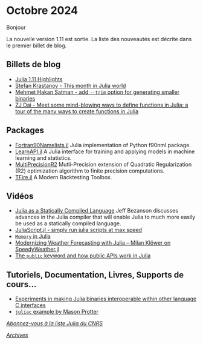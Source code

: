 # Octobre 2024 

Bonjour 

La nouvelle version 1.11 est sortie. La liste des nouveautés est décrite dans le premier billet de blog.

## Billets de blog

- [Julia 1.11 Highlights](https://julialang.org/blog/2024/10/julia-1.11-highlights/)
- [Stefan Krastanov - This month in Julia world](https://discourse.julialang.org/c/community/news/66)
- [Mehmet Hakan Satman - add `--trim` option for generating smaller binaries](https://jbytecode.github.io/juliac/)
- [ZJ Dai - Meet some mind-blowing ways to define functions in Julia: a tour of the many ways to create functions in Julia](https://medium.com/@evalparse/there-are-so-many-ways-to-define-a-function-sort-of-in-julia-7821e49373cd)

## Packages

- [Fortran90Namelists.jl](https://github.com/singularitti/Fortran90Namelists.jl) Julia implementation of Python f90nml package.
- [LearnAPI.jl](https://github.com/JuliaAI/LearnAPI.jl) A Julia interface for training and applying models in machine learning and statistics.
- [MultiPrecisionR2](https://github.com/JuliaSmoothOptimizers/MultiPrecisionR2) Mutli-Precision extension of Quadratic Regularization (R2) optimization algorithm to finite precision computations.
- [TFire.jl](https://testfiresoftware.com) A Modern Backtesting Toolbox.

## Vidéos

- [Julia as a Statically Compiled Language](https://youtu.be/hUxnLunOU4w?si=IeR3BN4O9QNMa_Oq) Jeff Bezanson discusses advances in the Julia compiler that will enable Julia to much more easily be used as a statically compiled language.
- [JuliaScript.jl - simply run julia scripts at max speed ](https://youtu.be/2cwmefe10-o?si=qCQtgdNv3ymi3zD0)
- [`Memory` in Julia](https://youtu.be/L6BFQ1d8xNs?si=moAwpf280of3XdeF)
- [Modernizing Weather Forecasting with Julia – Milan Klöwer on SpeedyWeather.jl](https://youtu.be/Y-KWRqXML0o?si=OQaRyURAGnxhjXz7)
- [The `public` keyword and how public APIs work in Julia](https://youtu.be/2o8MhoN-3NE?si=s2R0tzzAfERRgivX)

## Tutoriels, Documentation, Livres, Supports de cours...

- [Experiments in making Julia binaries interoperable within other language C interfaces](https://github.com/TheCedarPrince/InteroperableJuliaBinaries)
- [`juliac` example by Mason Protter](https://github.com/MasonProtter/juliac-bench)

[*Abonnez-vous à la liste Julia du CNRS*](https://listes.services.cnrs.fr/wws/subscribe/julia)

[*Archives*](https://pnavaro.github.io/NouvellesJulia)
